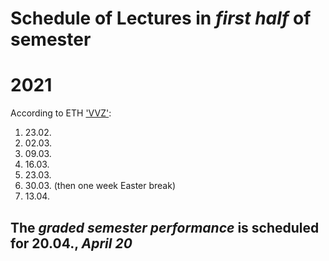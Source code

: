# Schedule of Lectures  in *first half* of semester
# 2021  

According to ETH ['VVZ'](www.vvz.ethz.ch/Vorlesungsverzeichnis/lehrveranstaltung.view?semkez=2021S&lehrveranstaltungId=1383248&lang=en):

1) 23.02.
2) 02.03.
3) 09.03.
4) 16.03.
5) 23.03. 
6) 30.03.  (then one week Easter break)
7) 13.04.

## The *graded semester performance* is scheduled for  20.04., *April 20* 
